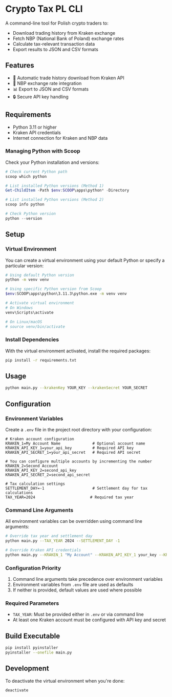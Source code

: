 # Crypto Tax PL CLI

A command-line tool for Polish crypto traders to:

- Download trading history from Kraken exchange
- Fetch NBP (National Bank of Poland) exchange rates
- Calculate tax-relevant transaction data
- Export results to JSON and CSV formats

## Features

- 🔄 Automatic trade history download from Kraken API
- 💱 NBP exchange rate integration
- 📊 Export to JSON and CSV formats
- 🔒 Secure API key handling

## Requirements

- Python 3.11 or higher
- Kraken API credentials
- Internet connection for Kraken and NBP data

### Managing Python with Scoop

Check your Python installation and versions:

```powershell
# Check current Python path
scoop which python

# List installed Python versions (Method 1)
Get-ChildItem -Path $env:SCOOP\apps\python* -Directory

# List installed Python versions (Method 2)
scoop info python

# Check Python version
python --version
```

## Setup

### Virtual Environment

You can create a virtual environment using your default Python or specify a particular version:

```sh
# Using default Python version
python -m venv venv

# Using specific Python version from Scoop
$env:SCOOP\apps\python\3.11.3\python.exe -m venv venv

# Activate virtual environment
# On Windows
venv\Scripts\activate

# On Linux/macOS
# source venv/bin/activate
```

### Install Dependencies

With the virtual environment activated, install the required packages:

```sh
pip install -r requirements.txt
```

## Usage

```sh
python main.py --krakenKey YOUR_KEY --krakenSecret YOUR_SECRET
```

## Configuration

### Environment Variables

Create a `.env` file in the project root directory with your configuration:

```properties
# Kraken account configuration
KRAKEN_1=My Account Name              # Optional account name
KRAKEN_API_KEY_1=your_api_key         # Required API key
KRAKEN_API_SECRET_1=your_api_secret   # Required API secret

# You can configure multiple accounts by incrementing the number
KRAKEN_2=Second Account
KRAKEN_API_KEY_2=second_api_key
KRAKEN_API_SECRET_2=second_api_secret

# Tax calculation settings
SETTLEMENT_DAY=-1                     # Settlement day for tax calculations
TAX_YEAR=2024                        # Required tax year
```

### Command Line Arguments

All environment variables can be overridden using command line arguments:

```sh
# Override tax year and settlement day
python main.py --TAX_YEAR 2024 --SETTLEMENT_DAY -1

# Override Kraken API credentials
python main.py --KRAKEN_1 "My Account" --KRAKEN_API_KEY_1 your_key --KRAKEN_API_SECRET_1 your_secret
```

### Configuration Priority

1. Command line arguments take precedence over environment variables
2. Environment variables from `.env` file are used as defaults
3. If neither is provided, default values are used where possible

### Required Parameters

- `TAX_YEAR`: Must be provided either in `.env` or via command line
- At least one Kraken account must be configured with API key and secret

## Build Executable

```sh
pip install pyinstaller
pyinstaller --onefile main.py
```

## Development

To deactivate the virtual environment when you're done:

```sh
deactivate
```
